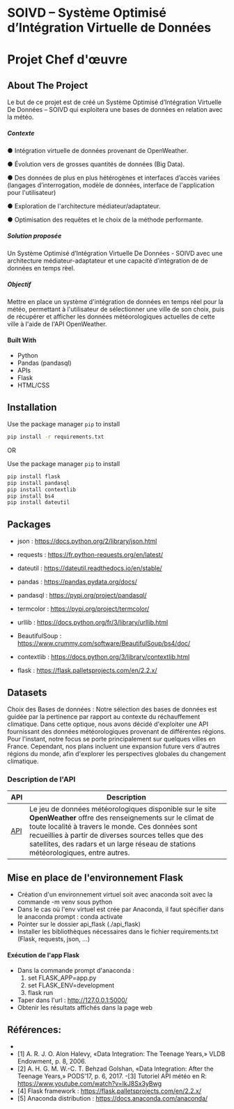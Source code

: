 # SOIVD – Système Optimisé d’Intégration Virtuelle de Données


# **Projet Chef d'œuvre** 







## About The Project
Le but de ce projet est de créé un Système Optimisé d’Intégration Virtuelle De
Données – SOIVD qui exploitera une bases de données en relation avec
 la météo. 

##### Contexte
● Intégration virtuelle de données provenant de OpenWeather.  

● Évolution vers de grosses quantités de données (Big Data).    

● Des données de plus en plus hétérogènes et interfaces d’accès variées (langages d’interrogation, modèle de données, interface de l'application pour l'utilisateur)

● Exploration de l'architecture médiateur/adaptateur.

● Optimisation des requêtes et le choix de la méthode performante.




##### Solution proposée  
Un Système Optimisé d’Intégration Virtuelle De Données - SOIVD avec une
architecture médiateur-adaptateur et une capacité d’intégration de
de données en temps rèel.

##### Objectif
Mettre en place un système d'intégration de données en temps réel pour la météo, permettant à l'utilisateur de sélectionner une ville de son choix, puis de récupérer et afficher les données météorologiques actuelles de cette ville à l'aide de l'API OpenWeather.

#### Built With
- Python
- Pandas (pandasql)
- APIs
- Flask
- HTML/CSS

## Installation

Use the package manager `pip` to install     
```bash
pip install -r requirements.txt
```
OR      

Use the package manager `pip` to install 

```bash
pip install flask
pip install pandasql
pip install contextlib
pip install bs4
pip install dateutil
```

## Packages

- json : https://docs.python.org/2/library/json.html

- requests : https://fr.python-requests.org/en/latest/

- dateutil : https://dateutil.readthedocs.io/en/stable/

- pandas : https://pandas.pydata.org/docs/

- pandasql : https://pypi.org/project/pandasql/

- termcolor : https://pypi.org/project/termcolor/

- urllib : https://docs.python.org/fr/3/library/urllib.html

- BeautifulSoup : https://www.crummy.com/software/BeautifulSoup/bs4/doc/

- contextlib : https://docs.python.org/3/library/contextlib.html

- flask : https://flask.palletsprojects.com/en/2.2.x/






## Datasets

Choix des Bases de données : Notre sélection des bases de données est guidée par la pertinence par rapport au contexte du réchauffement climatique. Dans cette optique, nous avons décidé d'exploiter une API fournissant des données météorologiques provenant de différentes régions. Pour l'instant, notre focus se porte principalement sur quelques villes en France. Cependant, nos plans incluent une expansion future vers d'autres régions du monde, afin d'explorer les perspectives globales du changement climatique.

### Description de l'API

| API                                                                                                                                 | Description                                                                                                                       |
| ------------------------------------------------------------------------------------------------------------------------------------- | ------------------------------------------------------------------------------------------------------------------------- |
| [API ](<https://openweathermap.org/current>) | Le jeu de données météorologiques disponible sur le site **OpenWeather** offre des renseignements sur le climat de toute localité à travers le monde. Ces données sont recueillies à partir de diverses sources telles que des satellites, des radars et un large réseau de stations météorologiques, entre autres. |





## Mise en place de l'environnement Flask
 - Création d'un environnement virtuel soit avec anaconda soit avec la commande -m venv <environment name> sous python
 - Dans le cas où l'env virtuel est crée par Anaconda, il faut spécifier dans le anaconda prompt : conda activate <environment name>
 - Pointer sur le dossier api_flask  (./api_flask)
 - Installer les bibliothèques nécessaires dans le fichier requirements.txt (Flask, requests, json, ...)

#### Exécution de l'app Flask
 - Dans la commande prompt d'anaconda : 
     1) set FLASK_APP=app.py
     2) set FLASK_ENV=development
     3) flask run
 - Taper dans l'url :  http://127.0.0.1:5000/
 - Obtenir les résultats affichés dans la page web
 

## Références:
-
- [1] A. R. J. O. Alon Halevy, «Data Integration: The Teenage Years,» VLDB Endowment, p. 8, 2006.
- [2] A. H. G. M. W.-C. T. Behzad Golshan, «Data Integration: After the Teenage Years,» PODS’17, p. 6, 2017.
-[3] Tutoriel API météo en R: https://www.youtube.com/watch?v=IkJ8Sx3yBwg
- [4] Flask framework : https://flask.palletsprojects.com/en/2.2.x/ 
- [5] Anaconda distribution : https://docs.anaconda.com/anaconda/ 



